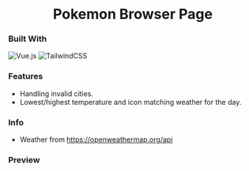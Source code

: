 <!-- PROJECT LOGO -->
<br />
<div align="center">
  <h1 align="center">Pokemon Browser Page</h1>
</div>

### Built With
![Vue.js](https://img.shields.io/badge/vuejs-%2335495e.svg?style=for-the-badge&logo=vuedotjs&logoColor=%234FC08D)
![TailwindCSS](https://img.shields.io/badge/tailwindcss-%2338B2AC.svg?style=for-the-badge&logo=tailwind-css&logoColor=white)


### Features 
  * Handling invalid cities.
  * Lowest/highest temperature and icon matching weather for the day.


### Info 
  * Weather from https://openweathermap.org/api
  
### Preview





